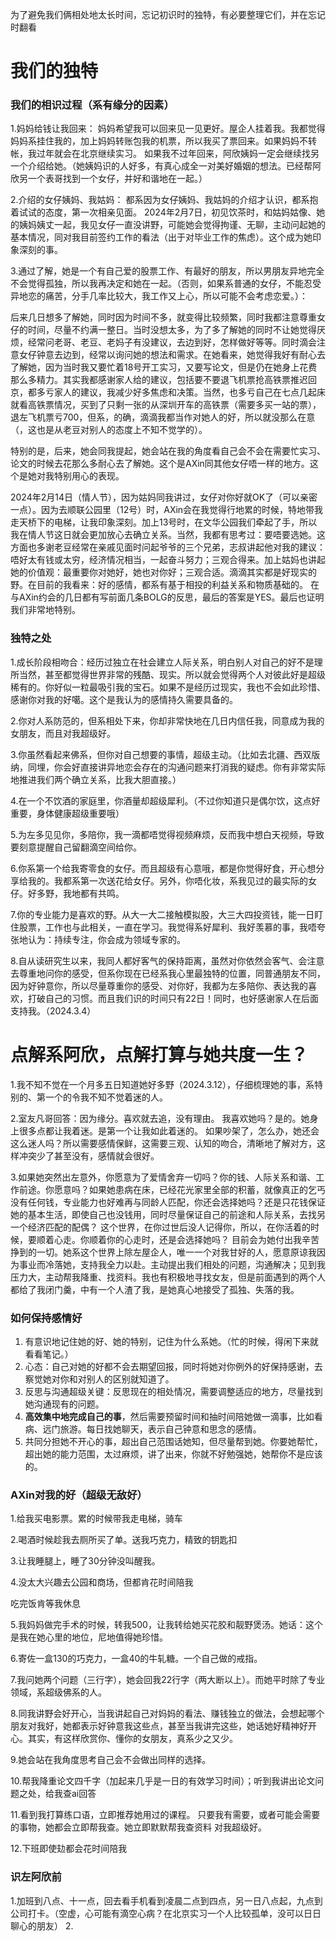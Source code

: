 为了避免我们俩相处地太长时间，忘记初识时的独特，有必要整理它们，并在忘记时翻看
# 我们的独特
### 我们的相识过程（系有缘分的因素）
1.妈妈给钱让我回来：
妈妈希望我可以回来见一见更好。屋企人挂着我。我都觉得妈妈系挂住我的，加上妈妈转账包我的机票，所以我买了票回来。如果妈妈不转帐，我过年就会在北京继续实习。
如果我不过年回来，阿欣姨妈一定会继续找另一个介绍给她。（她姨妈识的人好多，有真心成全一对美好婚姻的想法。已经帮阿欣另一个表哥找到一个女仔，并好和谐地在一起。）

2.介绍的女仔姨妈、我姑妈：
都系因为女仔姨妈、我姑妈的介绍才认识，都系抱着试试的态度，第一次相亲见面。
2024年2月7日，初见饮茶时，和姑妈姑像、她的姨妈姨丈一起，我见女仔一直没讲野，可能她会觉得拘谨、无聊，主动问起她的基本情况，同对我目前签约工作的看法（出于对毕业工作的焦虑）。这个成为她印象深刻的事。

3.通过了解，她是一个有自己爱的股票工作、有最好的朋友，所以男朋友异地完全不会觉得孤独，所以我再决定和她在一起。（否则，如果系普通的女仔，不能忍受异地恋的痛苦，分手几率比较大，我工作又上心，所以可能不会考虑恋爱。）：


后来几日想多了解她，同时因为时间不多，就变得比较频繁，同时我都注意尊重女仔的时间，尽量不约满一整日。当时没想太多，为了多了解她的同时不让她觉得厌烦，经常问老哥、老豆、老妈子有没建议，去边到好，怎样做好等等。同时滴会注意女仔钟意去边到，经常以询问她的想法和需求。在她看来，她觉得我好有耐心去了解她，因为当时我又要忙着18号开工实习，又要写论文，但是仍在她身上花费那么多精力。其实我都感谢家人给的建议，包括要不要退飞机票抢高铁票推迟回京，都多亏家人的建议，我减少好多焦虑和决策。当然，也多亏自己在七点几起床就看高铁票情况，买到了只剩一张的从深圳开车的高铁票（需要多买一站的票），退左飞机票亏700，但系，的确，滴滴我都当作对她人的好，所以就没那么在意（，这也是从老豆对别人的态度上不知不觉学的）。

特别的是，后来，她会同我提起，她会站在我的角度看自己会不会在需要忙实习、论文的时候去花那么多耐心去了解她。这个是AXin同其他女仔唔一样的地方。这个是她对我特别用心的表现。

2024年2月14日（情人节），因为姑妈同我讲过，女仔对你好就OK了（可以亲密一点）。因为去顺联公园里（12号）时，AXin会在我觉得行地累的时候，特地带我走天桥下的电梯，让我印象深刻。加上13号时，在文华公园我们牵起了手，所以我在情人节这日就会更加放心去确立关系。当然，我都有思考过：要唔要选她。这方面也多谢老豆经常在亲戚见面时问起爷爷的三个兄弟，志叔讲起他对我的建议：唔好太有钱或太穷，经济情况相当，一起奋斗努力；三观合得来。加上姑妈也讲起她的价值观：最重要你对她好，她也对你好；三观合适。滴滴其实都是好现实的野。在目前的我看来：好的感情，都系有基于相投的利益关系和物质基础的。
在与AXin约会的几日都有写前面几条BOLG的反思，最后的答案是YES。最后也证明我们非常地特别。

### 独特之处
1.成长阶段相吻合：经历过独立在社会建立人际关系，明白别人对自己的好不是理所当然，甚至都觉得世界非常的残酷、现实。所以就会觉得两个人对彼此好是超级稀有的。你好似一粒最吸引我的宝石。如果不是经历过现实，我也不会如此珍惜、感谢你对我的好噶。这个是我认为的感情持久需要具备的。
  
2.你对人系防范的，但系相处下来，你却非常快地在几日内信任我，同意成为我的女朋友，而且对我超级好。
  
3.你虽然看起来佛系，但你对自己想要的事情，超级主动。（比如去北疆、西双版纳，同埋，你会好直接讲异地恋会存在的沟通问题来打消我的疑虑。你有非常实际地推进我们两个确立关系，比我大胆直接。）
  
4.在一个不饮酒的家庭里，你酒量却超级犀利。（不过你知道只是偶尔饮，这点好重要，身体健康超级重要哦）
  
5.为左多见见你，多陪你，我一滴都唔觉得视频麻烦，反而我中想白天视频，导致要刻意提醒自己留翻滴空间给你。
  
6.你系第一个给我寄零食的女仔。而且超级有心意哦，都是你觉得好食，开心想分享给我的。我都系第一次送花给女仔。另外，你唔化妆，系我见过的最实际的女仔。好多野，我地都有共鸣。
  
7.你的专业能力是喜欢的野。从大一大二接触模拟股，大三大四投资钱，能一日盯住股票，工作也与此相关，一直在学习。我觉得系好犀利、我好羡慕的事，我唔夸张地认为：持续专注，你会成为领域专家的。
  
8.自从读研究生以来，我同人都好客气的保持距离，虽然对你依然会客气、会注意去尊重地问你的感受，但系你现在已经系我心里最独特的位置，同普通朋友不同，因为好钟意你，所以尽量尊重你的感受、对你好，我都为左多陪你、表达我的喜欢，打破自己的习惯。而且我们识的时间只有22日！同时，也好感谢家人在后面支持我。（2024.3.4）

# 点解系阿欣，点解打算与她共度一生？
1.我不知不觉在一个月多五日知道她好多野（2024.3.12），仔细梳理她的事，系特别的、第一个的令我不知不觉着迷的人。

2.室友凡哥回答：因为缘分。喜欢就去追，没有理由。
我喜欢她吗？是的。她身上很多点都让我着迷。是第一个让我如此着迷的。
如果吵架了，怎么办，她还会这么迷人吗？所以需要感情保鲜，这需要三观、认知的吻合，清晰地了解对方，这样冲突少了甚至没有，感情就会很好。

3.如果她突然出左意外，你愿意为了爱情舍弃一切吗？你的钱、人际关系和谐、工作前途。你愿意吗？如果她患病在床，已经花光家里全部的积蓄，就像真正的乞丐没有任何钱，专业能力也好难再与同龄人匹配，你还会选择她吗？还是只花钱保证她的基本生活，即使自己也没钱用，同时尽量保证自己的前途和人际关系，去找另一个经济匹配的配偶？
这个世界，在你过世后没人记得你，所以，在你活着的时候，要顺着心走。你顺着你的心走时，还是会选择她吗？
目前会为她付出我辛苦挣到的一切。她系这个世界上除左屋企人，唯一一个对我甘好的人，愿意原谅我因为事业而冷落她，支持我全力以赴。主动提出我们相处的问题，沟通解决；见到我压力大，主动帮我降重、找资料。我也有积极地寻找女友，但是前面遇到的两个人都给了我闭门羹，中有一个人渣了我，是她真心地接受了孤独、失落的我。

### 如何保持感情好
1. 有意识地记住她的好、她的特别，记住为什么系她。（忙的时候，得闲下来就看看笔记。）
2. 心态：自己对她的好都不会去期望回报，同时将她对你例外的好保持感谢，去察觉她对你和对别人的区别就知道了。
3. 反思与沟通超级关键：反思现在的相处情况，需要调整适应的地方，尽量找到她沟通现有的问题。
4. **高效集中地完成自己的事**，然后需要预留时间和抽时间陪她做一滴事，比如看病、远门旅游。每日找她聊天，表示自己钟意和思念的感情。
5. 共同分担她不开心的事，超出自己范围话她知，但尽量帮到她。你要她帮忙，超出她的能力范围，太过麻烦，讲了出来，你就不好勉强她，她帮你不是应该的。


### AXin对我的好（超级无敌好）
1.给我买电影票。累的时候带我走电梯，骑车

2.喝酒时候趁我去厕所买了单。送我巧克力，精致的钥匙扣

3.让我睡腿上，睡了30分钟没叫醒我。

4.没太大兴趣去公园和商场，但都肯花时间陪我

吃完饭肯等我休息

5.我妈妈做完手术的时候，转我500，让我转给她买花胶和靓野煲汤。她话：这个是我在她心里的地位，尼地值得她珍惜。

6.寄佐一盒130的巧克力，一盒40的牛轧糖。一个自己做的戒指。

7.我问她两个问题（三行字），她会回我22行字（两大断以上）。而她平时除了专业领域，系超级佛系的人。

8.同我讲野会好开心，当我讲起自己对妈妈的看法、赚钱独立的做法，会想起哪个朋友对我好，她都表示好钟意我这些点，甚至当我讲完这些，她话她好精神好开心。其实，有这样欣赏你、懂你的女朋友，真系少之又少。

9.她会站在我角度思考自己会不会做出同样的选择。

10.帮我降重论文四千字（加起来几乎是一日的有效学习时间）；听到我讲出论文问题之处，给我查ai回答

11.看到我打算练口语，立即推荐她用过的课程。
只要我有需要，或者可能会需要的事物，她都会立即帮我查。她立即默默帮我查资料 对我超级好。

12.下班即使攰都会花时间陪我



### 识左阿欣前
1.加班到八点、十一点，回去看手机看到凌晨二点到四点，另一日八点起，九点到公司打卡。（空虚，心可能有滴空心病？在北京实习一个人比较孤单，没可以日日聊心的朋友）
2.
